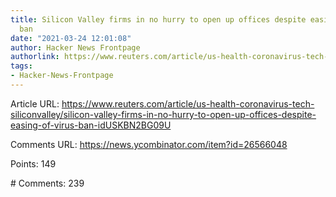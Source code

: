 ```yaml
---
title: Silicon Valley firms in no hurry to open up offices despite easing of virus
  ban
date: "2021-03-24 12:01:08"
author: Hacker News Frontpage
authorlink: https://www.reuters.com/article/us-health-coronavirus-tech-siliconvalley/silicon-valley-firms-in-no-hurry-to-open-up-offices-despite-easing-of-virus-ban-idUSKBN2BG09U
tags:
- Hacker-News-Frontpage
---
```


<p>Article URL: <a href="https://www.reuters.com/article/us-health-coronavirus-tech-siliconvalley/silicon-valley-firms-in-no-hurry-to-open-up-offices-despite-easing-of-virus-ban-idUSKBN2BG09U">https://www.reuters.com/article/us-health-coronavirus-tech-siliconvalley/silicon-valley-firms-in-no-hurry-to-open-up-offices-despite-easing-of-virus-ban-idUSKBN2BG09U</a></p>
<p>Comments URL: <a href="https://news.ycombinator.com/item?id=26566048">https://news.ycombinator.com/item?id=26566048</a></p>
<p>Points: 149</p>
<p># Comments: 239</p>
